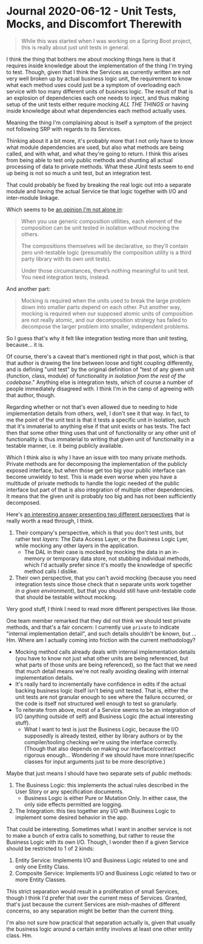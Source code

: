 Journal 2020-06-12 - Unit Tests, Mocks, and Discomfort Therewith
===========

> While this was started when I was working on a Spring Boot project, this is really about just unit tests in general.

I think the thing that bothers me about mocking things here is that it requires inside knowledge about the implementation of the thing I'm trying to test.  Though, given that I think the Services as currently written are not very well broken up by actual business logic unit, the requirement to know what each method uses could just be a symptom of overloading each service with too many different units of business logic.  The result of that is an explosion of dependencies each one needs to inject, and thus making setup of the unit tests either require mocking _ALL THE THINGS_ or having inside knowledge about what dependencies each method actually uses.

Meaning the thing I'm complaining about is itself a symptom of the project not following SRP with regards to its Services.

Thinking about it a bit more, it's probably more that I not only have to know what module dependencies are used, but also what methods are being called, and with what, and what they're going to return.  I think this arises from being able to test only public methods and shunting all actual processing of data to private methods.  What these JUnit tests seem to end up being is not so much a unit test, but an integration test.

That could probably be fixed by breaking the real logic out into a separate module and having the actual Service tie that logic together with I/O and inter-module linkage.

Which seems to be [an opinion I'm not alone in](https://medium.com/javascript-scene/mocking-is-a-code-smell-944a70c90a6a):

> When you use generic composition utilities, each element of the composition can be unit tested in isolation without mocking the others.
>
> The compositions themselves will be declarative, so they’ll contain zero unit-testable logic (presumably the composition utility is a third party library with its own unit tests).
>
> Under those circumstances, there’s nothing meaningful to unit test. You need integration tests, instead.

And another part:

> Mocking is required when the units used to break the large problem down into smaller parts depend on each other. Put another way, mocking is required when our supposed atomic units of composition are not really atomic, and our decomposition strategy has failed to decompose the larger problem into smaller, independent problems.

So I guess that's why it felt like integration testing more than unit testing, because... it is.

Of course, there's a caveat that's mentioned right in that post, which is that that author is drawing the line between loose and tight coupling differently, and is defining "unit test" by the original definition of "test of any given unit (function, class, module) of functionality _in isolation from the rest of the codebase_."  Anything else is integration tests, which of course a number of people immediately disagreed with.  I think I'm in the camp of agreeing with that author, though.

Regarding whether or not that's even allowed due to needing to hide implementation details from others, well, I don't see it that way.  In fact, to me the point of the unit test is that it tests a specific unit in isolation, such that it's immaterial to anything else if that unit exists or has tests.  The fact then that some other thing uses that unit of functionality or any other unit of functionality is thus immaterial to writing that given unit of functionality in a testable manner, i.e. it being publicly available.

Which I think also is why I have an issue with too many private methods.  Private methods are for decomposing the implementation of the publicly exposed interface, but when those get too big your public interface can become unwieldy to test.  This is made even worse when you have a multitude of private methods to handle the logic needed of the public interface but part of that is also integration of multiple other dependencies.  It means that the given unit is probably too big and has not been sufficiently decomposed.

Here's [an interesting answer presenting two different perspectives](https://softwareengineering.stackexchange.com/a/412182) that is really worth a read through, I think.

1. Their company's perspective, which is that you don't test units, but rather test _layers_: The Data Access Layer, or the Business Logic Lyer, while mocking any other layers in the application.
    - The DAL in their case is mocked by mocking the data in an in-memory or temporary data store, not stubbing individual methods, which I'd actually prefer since it's mostly the knowledge of specific method calls I dislike.
2. Their own perspective, that you can't avoid mocking (because you need integration tests since those check that n separate units work together _in a given environment_), but that you should still have unit-testable code that should be testable without mocking.

Very good stuff, I think I need to read more different perspectives like those.

One team member remarked that they did not think we should test private methods, and that's a fair concern: I currently use `private` to indicate "internal implementation detail", and such details shouldn't be known, but ... Hm.  Where am I actually coming into friction with the current methodology?

- Mocking method calls already deals with internal implementation details (you have to know not just what other units are being referenced, but what parts of those units are being referenced), so the fact that we need that much detail means we're not really avoiding dealing with internal implementation details.
- It's really hard to incrementally have confidence in edits if the actual backing business logic itself isn't being unit tested.  That is, either the unit tests are not granular enough to see where the failure occurred, or the code is itself not structured well enough to test so granularly.
- To reiterate from above, most of a Service seems to be an integration of I/O (anything outside of self) and Business Logic (the actual interesting stuff).
    - What I want to test is just the Business Logic, because the I/O supposedly is already tested, either by library authors or by the compiler/tooling checking we're using the interface correctly. (Though that also depends on making our interface/contract rigorous enough...  Wondering if we should have more inner/specific classes for input arguments just to be more descriptive.)

Maybe that just means I should have two separate sets of _public_ methods:

1. The Business Logic: this implements the actual rules described in the User Story or any specification documents.
    - Business Logic is either Pure or Mutation Only.  In either case, the only side effects permitted are logging.
2. The Integration: this ties together any I/O with Business Logic to implement some desired behavior in the app.

That could be interesting.  Sometimes what I want in another service is not to make a bunch of extra calls to something, but rather to reuse the Business Logic with its own I/O.  Though, I wonder then if a given Service should be restricted to 1 of 2 kinds:

1. Entity Service: Implements I/O and Business Logic related to one and only one Entity Class.
2. Composite Service: Implements I/O and Business Logic related to two or more Entity Classes.

This strict separation would result in a proliferation of small Services, though I think I'd prefer that over the current mess of Services.  Granted, that's just because the current Services are mish-mashes of different concerns, so any separation might be better than the current thing.

I'm also not sure how practical that separation actually is, given that usually the business logic around a certain entity involves at least one other entity class.  Hm.
